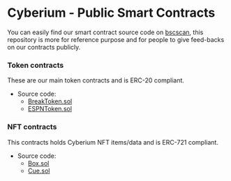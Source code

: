 # Cyberium - Public Smart Contracts

You can easily find our smart contract source code on [bscscan](https://bscscan.com/), this repository is more for reference purpose and for people to give feed-backs on our contracts publicly.

### Token contracts

These are our main token contracts and is ERC-20 compliant.

* Source code:
  - [BreakToken.sol](contracts/erc20/BreakToken.sol)
  - [ESPNToken.sol](contracts/erc20/ESPNToken.sol)

### NFT contracts

This contracts holds Cyberium NFT items/data and is ERC-721 compliant.

* Source code:
  - [Box.sol](contracts/erc721/Box.sol)
  - [Cue.sol](contracts/erc721/Cue.sol)
